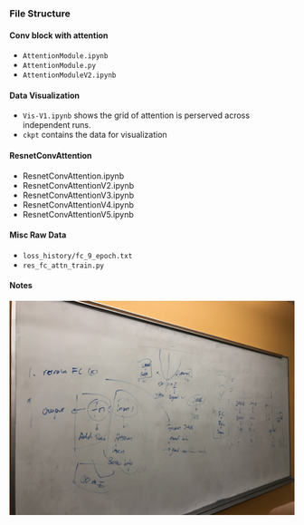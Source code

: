 ### File Structure

#### Conv block with attention
- `AttentionModule.ipynb`
- `AttentionModule.py`
- `AttentionModuleV2.ipynb`

#### Data Visualization
- `Vis-V1.ipynb` shows the grid of attention is perserved across independent runs.
- `ckpt` contains the data for visualization 

#### ResnetConvAttention
- ResnetConvAttention.ipynb
- ResnetConvAttentionV2.ipynb
- ResnetConvAttentionV3.ipynb
- ResnetConvAttentionV4.ipynb
- ResnetConvAttentionV5.ipynb

#### Misc Raw Data
- `loss_history/fc_9_epoch.txt`
- `res_fc_attn_train.py`

#### Notes

![Apr. 25](imgs/apr_25_board.jpg)